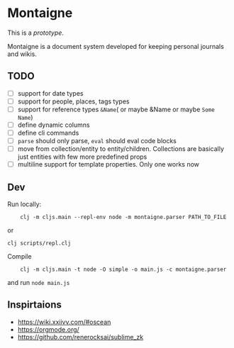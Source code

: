 # Montaigne

This is a _prototype_.

Montaigne is a document system developed for keeping personal journals and wikis.

## TODO

 - [ ] support for date types
 - [ ] support for people, places, tags types
 - [ ] support for reference types `&Name`( or maybe &Name or maybe `Some Name`)
 - [ ] define dynamic columns
 - [ ] define cli commands
 - [ ] `parse` should only parse, `eval` should eval code blocks
 - [ ] move from collection/entity to entity/children. Collections are basically just entities with few more predefined props
 - [ ] multiline support for template properties. Only one works now

## Dev

Run locally:

```
    clj -m cljs.main --repl-env node -m montaigne.parser PATH_TO_FILE
```

or 

```
clj scripts/repl.clj
```

Compile

```
    clj -m cljs.main -t node -O simple -o main.js -c montaigne.parser
```

and run `node main.js`


## Inspirtaions

 - https://wiki.xxiivv.com/#oscean
 - https://orgmode.org/
 - https://github.com/renerocksai/sublime_zk